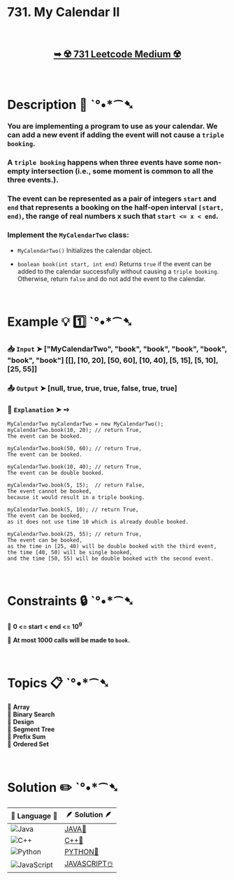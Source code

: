 # 731. My Calendar II

</br>

<h2 align="center"> 

<a href="https://leetcode.com/problems/my-calendar-ii/description/?envType=daily-question&envId=2024-09-27"><strong>➥ ☢️ 731 Leetcode Medium ☢️ </strong></a>
</h2>

</br>

# Description 📜 ˋ°•*⁀➷

### You are implementing a program to use as your calendar. We can add a new event if adding the event will not cause a `triple booking`.

### A `triple booking` happens when three events have some non-empty intersection (i.e., some moment is common to all the three events.).

### The event can be represented as a pair of integers `start` and `end` that represents a booking on the half-open interval `[start, end)`, the range of real numbers x such that `start <= x < end`.

### Implement the `MyCalendarTwo` class:

- `MyCalendarTwo()` Initializes the calendar object.

- `boolean book(int start, int end)` Returns `true` if the event can be added to the calendar successfully without causing a `triple booking`. Otherwise, return `false` and do not add the event to the calendar.

</br>

# Example 💡 1️⃣ ˋ°•*⁀➷

  ### 📥 `Input`  ➤ ["MyCalendarTwo", "book", "book", "book", "book", "book", "book"] [[], [10, 20], [50, 60], [10, 40], [5, 15], [5, 10], [25, 55]]

  ### 📤 `Output`  ➤ [null, true, true, true, false, true, true]

  ### 🔦 `Explanation`  ➤ ➺

    MyCalendarTwo myCalendarTwo = new MyCalendarTwo();
    myCalendarTwo.book(10, 20); // return True, 
    The event can be booked. 

    myCalendarTwo.book(50, 60); // return True, 
    The event can be booked. 

    myCalendarTwo.book(10, 40); // return True, 
    The event can be double booked. 

    myCalendarTwo.book(5, 15);  // return False, 
    The event cannot be booked, 
    because it would result in a triple booking.

    myCalendarTwo.book(5, 10); // return True, 
    The event can be booked, 
    as it does not use time 10 which is already double booked.

    myCalendarTwo.book(25, 55); // return True, 
    The event can be booked, 
    as the time in [25, 40) will be double booked with the third event, 
    the time [40, 50) will be single booked, 
    and the time [50, 55) will be double booked with the second event.

</br>

# Constraints 🔒 ˋ°•*⁀➷

🔹 **0 <= start < end <= 10<sup>9</sup>** </br>

🔹 **At most 1000 calls will be made to `book`.** </br>

</br>

# Topics 📋 ˋ°•*⁀➷

🔸 **Array**  </br>
🔸 **Binary Search**  </br>
🔸 **Design**  </br>
🔸 **Segment Tree**  </br>
🔸 **Prefix Sum**  </br>
🔸 **Ordered Set**  </br>

</br>

# Solution ✏️ ˋ°•*⁀➷

| 📒 Language 📒  | 🪶 Solution 🪶 |
| ------------- | ------------- |
|  ![Java](https://img.shields.io/badge/java-%23ED8B00.svg?style=for-the-badge&logo=openjdk&logoColor=white)  | [JAVA🍁](https://github.com/Prakhar-002/LEETCODE/blob/main/%F0%9F%93%9C%20Daily%20Challange%20%F0%9F%92%A1/09%20September%20%F0%9F%8D%82%202024/27%20-%2009%20-%202024%20---%20731.%20My%20Calendar%20II%20%E2%98%83%EF%B8%8F%20%F0%9F%8D%81%20%F0%9F%8D%B0%20%F0%9F%8E%B2/%F0%9F%8D%81JAVA%20-%20731.%20My%20Calendar%20II.java) |
|  ![C++](https://img.shields.io/badge/c++-%2300599C.svg?style=for-the-badge&logo=c%2B%2B&logoColor=white)  | [C++🎲](https://github.com/Prakhar-002/LEETCODE/blob/main/%F0%9F%93%9C%20Daily%20Challange%20%F0%9F%92%A1/09%20September%20%F0%9F%8D%82%202024/27%20-%2009%20-%202024%20---%20731.%20My%20Calendar%20II%20%E2%98%83%EF%B8%8F%20%F0%9F%8D%81%20%F0%9F%8D%B0%20%F0%9F%8E%B2/%F0%9F%8E%B2CPP%20-%20731.%20My%20Calendar%20II.cpp)  |
|  ![Python](https://img.shields.io/badge/python-3670A0?style=for-the-badge&logo=python&logoColor=ffdd54)    | [PYTHON🍰](https://github.com/Prakhar-002/LEETCODE/blob/main/%F0%9F%93%9C%20Daily%20Challange%20%F0%9F%92%A1/09%20September%20%F0%9F%8D%82%202024/27%20-%2009%20-%202024%20---%20731.%20My%20Calendar%20II%20%E2%98%83%EF%B8%8F%20%F0%9F%8D%81%20%F0%9F%8D%B0%20%F0%9F%8E%B2/%F0%9F%8D%B0PYTHON%20-%20731.%20My%20Calendar%20II.py) |
| ![JavaScript](https://img.shields.io/badge/javascript-%23323330.svg?style=for-the-badge&logo=javascript&logoColor=%23F7DF1E)   | [JAVASCRIPT☃️](https://github.com/Prakhar-002/LEETCODE/blob/main/%F0%9F%93%9C%20Daily%20Challange%20%F0%9F%92%A1/09%20September%20%F0%9F%8D%82%202024/27%20-%2009%20-%202024%20---%20731.%20My%20Calendar%20II%20%E2%98%83%EF%B8%8F%20%F0%9F%8D%81%20%F0%9F%8D%B0%20%F0%9F%8E%B2/%E2%98%83%EF%B8%8FJAVASCRIPT%20-%20731.%20My%20Calendar%20II.js) |

